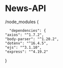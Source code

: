 # News-API

/node_modules {


      "dependencies": {
    "axios": "^1.7.2",
    "body-parser": "^1.20.2",
    "dotenv": "^16.4.5",
    "ejs": "^3.1.10",
    "express": "^4.19.2"

}